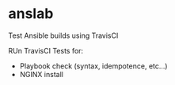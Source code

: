 # anslab
Test Ansible builds using TravisCI

RUn TravisCI Tests for:
- Playbook check (syntax, idempotence, etc...)
- NGINX install
